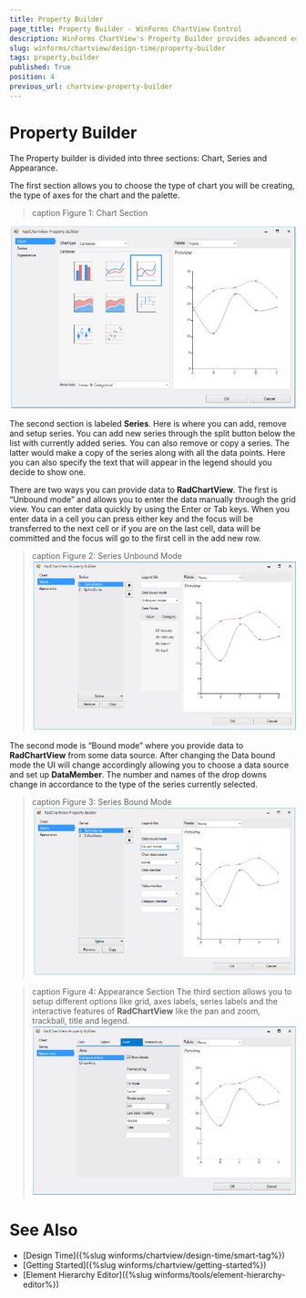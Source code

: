 ```yaml
---
title: Property Builder
page_title: Property Builder - WinForms ChartView Control
description: WinForms ChartView's Property Builder provides advanced editing and customization options in the Visual Studio designer 
slug: winforms/chartview/design-time/property-builder
tags: property,builder
published: True
position: 4
previous_url: chartview-property-builder
---
```


# Property Builder

The Property builder is divided into three sections: Chart, Series and Appearance.

The first section allows you to choose the type of chart you will be creating, the type of axes for the chart and the palette. 

>caption Figure 1: Chart Section

![chartview-propety-builder 001](images/chartview-propety-builder001.png)

The second section is labeled __Series__. Here is where you can add, remove and setup series. You can add new series through the split button below the list with currently added series. You can also remove or copy a series. The latter would make a copy of the series along with all the data points. Here you can also specify the text that will appear in the legend should you decide to show one.

There are two ways you can provide data to __RadChartView__. The first is “Unbound mode” and allows you to enter the data manually through the grid view. You can enter data quickly by using the Enter or Tab keys. When you enter data in a cell you can press either key and the focus will be transferred to  the next cell or if you are on the last cell, data will be committed and the focus will go to the first cell in the add new row.

>caption Figure 2: Series Unbound Mode 
![chartview-propety-builder 002](images/chartview-propety-builder002.png)

The second mode is “Bound mode” where you provide data to __RadChartView__ from some data source. After changing the Data bound mode the UI will change accordingly allowing you to choose a data source and set up __DataMember__. The number and names of the drop downs change in accordance to the type of the series currently selected.

>caption Figure 3: Series Bound Mode 
![chartview-propety-builder 003](images/chartview-propety-builder003.png)

>caption Figure 4: Appearance Section
The third section allows you to setup different options like grid, axes labels, series labels and the interactive features of __RadChartView__ like the pan and zoom, trackball, title and legend. 
![chartview-propety-builder 004](images/chartview-propety-builder004.png)

# See Also

* [Design Time]({%slug winforms/chartview/design-time/smart-tag%})
* [Getting Started]({%slug winforms/chartview/getting-started%})
* [Element Hierarchy Editor]({%slug winforms/tools/element-hierarchy-editor%})